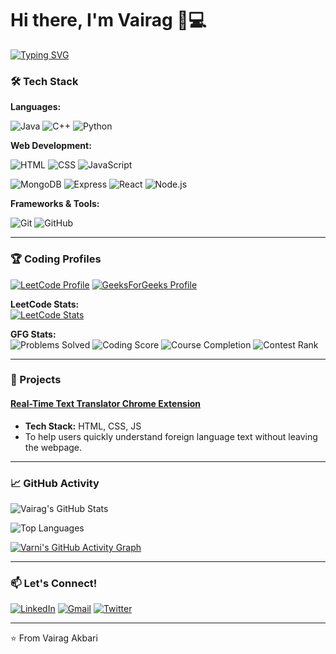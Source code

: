 # Hi there, I'm Vairag 👨💻

[![Typing SVG](https://readme-typing-svg.herokuapp.com?font=Fira+Code&pause=1000&color=54A6FF&width=435&lines=Problem+Solver;DSA+Enthusiast;Full+Stack+Developer;Open+Source+Contributor)](https://git.io/typing-svg)

### 🛠️ Tech Stack

**Languages:**

![Java](https://img.shields.io/badge/-Java-007396?style=flat-square&logo=java&logoColor=white)
![C++](https://img.shields.io/badge/-C++-00599C?style=flat-square&logo=c%2B%2B&logoColor=white)
![Python](https://img.shields.io/badge/-Python-3776AB?style=flat-square&logo=python&logoColor=white)

**Web Development:**

![HTML](https://img.shields.io/badge/-HTML5-E34F26?style=flat-square&logo=html5&logoColor=white)
![CSS](https://img.shields.io/badge/-CSS3-1572B6?style=flat-square&logo=css3&logoColor=white)
![JavaScript](https://img.shields.io/badge/-JavaScript-F7DF1E?style=flat-square&logo=javascript&logoColor=black)

![MongoDB](https://img.shields.io/badge/-MongoDB-47A248?style=flat-square&logo=mongodb&logoColor=white)
![Express](https://img.shields.io/badge/-Express-000000?style=flat-square&logo=express&logoColor=white)
![React](https://img.shields.io/badge/-React-61DAFB?style=flat-square&logo=react&logoColor=black)
![Node.js](https://img.shields.io/badge/-Node.js-339933?style=flat-square&logo=node.js&logoColor=white)

**Frameworks & Tools:**

![Git](https://img.shields.io/badge/-Git-F05032?style=flat-square&logo=git&logoColor=white)
![GitHub](https://img.shields.io/badge/-GitHub-181717?style=flat-square&logo=github&logoColor=white)

---

### 🏆 Coding Profiles

[![LeetCode Profile](https://img.shields.io/badge/-LeetCode-FFA116?style=flat-square&logo=leetcode&logoColor=black)](https://leetcode.com/vairag-akbari/)
[![GeeksForGeeks Profile](https://img.shields.io/badge/-GeeksForGeeks-2F8D46?style=flat-square&logo=geeksforgeeks&logoColor=white)](https://auth.geeksforgeeks.org/user/vairag_akbari)

**LeetCode Stats:**  
[![LeetCode Stats](https://leetcard.jacoblin.cool/vairag-akbari?theme=dark&font=ABeeZee&border=0&radius=20)](https://leetcode.com/vairag-akbari/)

**GFG Stats:**  
![Problems Solved](https://img.shields.io/badge/Solved-400%2B%20Problems-brightgreen?style=flat-square)
![Coding Score](https://img.shields.io/badge/Coding%20Score-2000%2B-blue?style=flat-square)
![Course Completion](https://img.shields.io/badge/Courses-10%2B%20Completed-orange?style=flat-square)
![Contest Rank](https://img.shields.io/badge/Contest%20Rank-Under%20500%20🏆-yellowgreen?style=flat-square)

---

### 🚀 Projects

#### [Real-Time Text Translator Chrome Extension](https://github.com/Varni1512/LanguageTranslatorExtension)
- **Tech Stack:** HTML, CSS, JS
- To help users quickly understand foreign language text without leaving the webpage.
  
---

### 📈 GitHub Activity

![Vairag's GitHub Stats](https://github-readme-stats.vercel.app/api?username=VairagPatel&show_icons=true&theme=radical&hide_border=true&include_all_commits=true)

![Top Languages](https://github-readme-stats.vercel.app/api/top-langs/?username=VairagPatel&layout=compact&theme=radical&hide_border=true)

[![Varni's GitHub Activity Graph](https://github-readme-activity-graph.vercel.app/graph?username=VairagPatel&theme=react-dark&hide_border=true)](https://github.com/ashutosh00710/github-readme-activity-graph)

---

### 📫 Let's Connect!

[![LinkedIn](https://img.shields.io/badge/-LinkedIn-0A66C2?style=flat-square&logo=linkedin&logoColor=white)](http://www.linkedin.com/in/vairagakbari)
[![Gmail](https://img.shields.io/badge/-Email-D14836?style=flat-square&logo=gmail&logoColor=white)](mailto:vairag.techwork@gmail.com)
[![Twitter](https://img.shields.io/badge/-Twitter-1DA1F2?style=flat-square&logo=twitter&logoColor=white)](https://twitter.com/vairag_patel18)

---


⭐ From Vairag Akbari 

